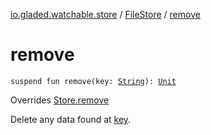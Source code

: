 [io.gladed.watchable.store](../index.md) / [FileStore](index.md) / [remove](./remove.md)

# remove

`suspend fun remove(key: `[`String`](https://kotlinlang.org/api/latest/jvm/stdlib/kotlin/-string/index.html)`): `[`Unit`](https://kotlinlang.org/api/latest/jvm/stdlib/kotlin/-unit/index.html)

Overrides [Store.remove](../-store/remove.md)

Delete any data found at [key](../-store/remove.md#io.gladed.watchable.store.Store$remove(kotlin.String)/key).

